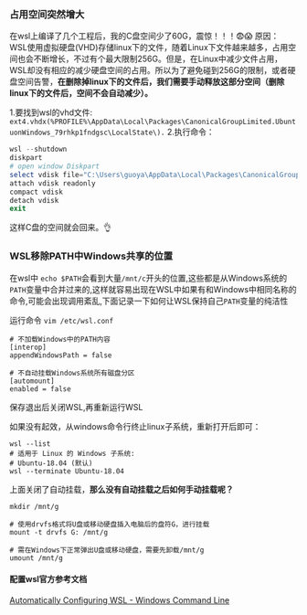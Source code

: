 ### 占用空间突然增大
在wsl上编译了几个工程后，我的C盘空间少了60G，震惊！！！😨😱
原因：
WSL使用虚拟硬盘(VHD)存储linux下的文件，随着Linux下文件越来越多，占用空间也会不断增长，不过有个最大限制256G。但是，在Linux中减少文件占用，WSL却没有相应的减少硬盘空间的占用。所以为了避免碰到256G的限制，或者硬盘空间告警，**在删除掉linux下的文件后，我们需要手动释放这部分空间（删除linux下的文件后，空间不会自动减少）。**

1.要找到wsl的vhd文件: `ext4.vhdx(%PROFILE%\AppData\Local\Packages\CanonicalGroupLimited.UbuntuonWindows_79rhkp1fndgsc\LocalState\).`
2.执行命令：
```powershell
wsl --shutdown
diskpart
# open window Diskpart
select vdisk file="C:\Users\guoya\AppData\Local\Packages\CanonicalGroupLimited.UbuntuonWindows_79rhkp1fndgsc\LocalState\ext4.vhdx"
attach vdisk readonly
compact vdisk
detach vdisk
exit
```
这样C盘的空间就会回来。👌

### WSL移除PATH中Windows共享的位置
在wsl中 `echo $PATH`会看到大量`/mnt/c`开头的位置,这些都是从Windows系统的`PATH`变量中合并过来的,这样就容易出现在WSL中如果有和Windows中相同名称的命令,可能会出现调用紊乱,下面记录一下如何让WSL保持自己`PATH`变量的纯洁性

运行命令 `vim /etc/wsl.conf`
```
# 不加载Windows中的PATH内容
[interop]
appendWindowsPath = false

# 不自动挂载Windows系统所有磁盘分区
[automount]
enabled = false
```
保存退出后关闭WSL,再重新运行WSL 

如果没有起效，从windows命令行终止linux子系统，重新打开后即可：
```
wsl --list
# 适用于 Linux 的 Windows 子系统:
# Ubuntu-18.04 (默认)
wsl --terminate Ubuntu-18.04
```

上面关闭了自动挂载，**那么没有自动挂载之后如何手动挂载呢？**
```
mkdir /mnt/g

# 使用drvfs格式将U盘或移动硬盘插入电脑后的盘符G，进行挂载
mount -t drvfs G: /mnt/g

# 需在Windows下正常弹出U盘或移动硬盘，需要先卸载/mnt/g
umount /mnt/g
```

#### 配置wsl官方参考文档
[Automatically Configuring WSL - Windows Command Line](https://devblogs.microsoft.com/commandline/automatically-configuring-wsl/)

